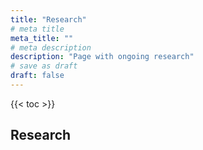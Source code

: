 ```yaml
---
title: "Research"
# meta title
meta_title: ""
# meta description
description: "Page with ongoing research"
# save as draft
draft: false
---
```


{{< toc >}}

## Research
